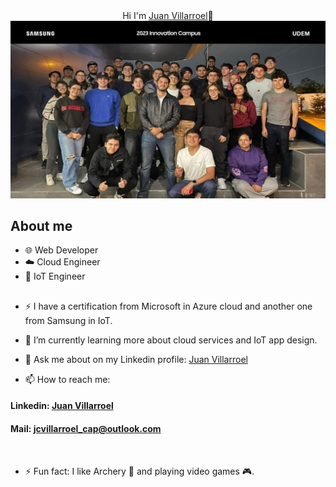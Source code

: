 <div align="center">
 <hi align="center">Hi I'm <a href="https://www.linkedin.com/in/juanvillarroelcapetillo/">Juan Villarroel</a>👋 </hi> 
</div>
<img src="./1712018698220.png">


## About me
- 🌐 Web Developer
- ☁️ Cloud Engineer
- 📲 IoT Engineer
  

##
- ⚡ I have a certification from Microsoft in Azure cloud and another one from Samsung in IoT. 
- 🌱 I’m currently learning more about cloud services and IoT app design. 
- 💬 Ask me about on my Linkedin profile: <a href="https://www.linkedin.com/in/juanvillarroelcapetillo/">Juan Villarroel</a>

- 📫 How to reach me: <br>
<h4> Linkedin: <a href="https://www.linkedin.com/in/juanvillarroelcapetillo/">Juan Villarroel</a></h4>

<h4> Mail: <a href="mailto:jcvillarroel_cap@outlook.com?Subject=Hi%20from%20Github">jcvillarroel_cap@outlook.com</a></h4>
<br>

- ⚡ Fun fact: I like Archery 🏹 and playing video games 🎮.

